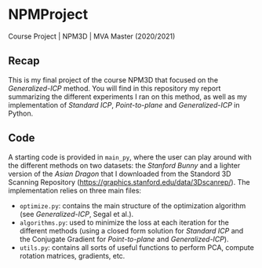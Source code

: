 # NPMProject
Course Project | NPM3D | MVA Master (2020/2021)

## Recap
This is my final project of the course NPM3D that focused on the *Generalized-ICP* method. You will find in this repository my report summarizing the different experiments I ran on this method, as well as my implementation of *Standard ICP*, *Point-to-plane* and *Generalized-ICP* in Python.

## Code
A starting code is provided in ```main_py```, where the user can play around with the different methods on two datasets: the *Stanford Bunny* and a lighter version of the *Asian Dragon* that I downloaded from the Standord 3D Scanning Repository (https://graphics.stanford.edu/data/3Dscanrep/). The implementation relies on three main files:
- ```optimize.py```: contains the main structure of the optimization algorithm (see *Generalized-ICP*, Segal et al.).
- ```algorithms.py```: used to minimize the loss at each iteration for the different methods (using a closed form solution for *Standard ICP* and the Conjugate Gradient for *Point-to-plane* and *Generalized-ICP*).
- ```utils.py```: contains all sorts of useful functions to perform PCA, compute rotation matrices, gradients, etc.
